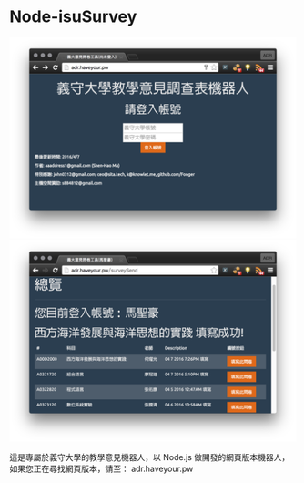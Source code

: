 # Node-isuSurvey

![alt](Demo1.png)
![alt](Demo2.png)


這是專屬於義守大學的教學意見機器人，以 Node.js 做開發的網頁版本機器人，
如果您正在尋找網頁版本，請至： adr.haveyour.pw 
